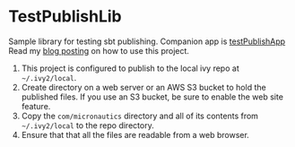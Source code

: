 # TestPublishLib #

Sample library for testing sbt publishing.
Companion app is [testPublishApp](https://github.com/mslinn/testPublishApp)
Read my [blog posting](http://mikeslinn.blogspot.com/2013/07/publishing-maven-artifacts-to-aws-s3.html) on how to use this project.

1. This project is configured to publish to the local ivy repo at `~/.ivy2/local`.
2. Create directory on a web server or an AWS S3 bucket to hold the published files.
If you use an S3 bucket, be sure to enable the web site feature.
3. Copy the `com/micronautics` directory and all of its contents from `~/.ivy2/local` to the repo directory.
4. Ensure that that all the files are readable from a web browser.
